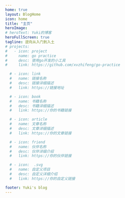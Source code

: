 ```yaml
---
home: true
layout: BlogHome
icon: home
title: "主页"
heroImage:
# heroText: Yuki的博客
heroFullScreen: true
tagline: 逆向从入门到入土
# projects:
#   - icon: project
#     name: go practice
#     desc: 使用go开发的小工具
#     link: https://github.com/xvzhifeng/go-practice

  # - icon: link
  #   name: 链接名称
  #   desc: 链接详细描述
  #   link: https://链接地址

  # - icon: book
  #   name: 书籍名称
  #   desc: 书籍详细描述
  #   link: https://你的书籍链接

  # - icon: article
  #   name: 文章名称
  #   desc: 文章详细描述
  #   link: https://你的文章链接

  # - icon: friend
  #   name: 伙伴名称
  #   desc: 伙伴详细介绍
  #   link: https://你的伙伴链接

  # - icon:  .svg
  #   name: 自定义项目
  #   desc: 自定义详细介绍
  #   link: https://你的自定义链接

footer: Yuki's blog
---
```


<!-- 这是一个博客主页的案例。

要使用此布局，你应该在页面前端设置 `layout: BlogHome` 和 `home: true`。

相关配置文档请见 [博客主页](https://theme-hope.vuejs.press/zh/guide/blog/home/)。 -->
